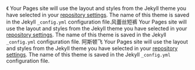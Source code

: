 《
Your Pages site will use the layout and styles from the Jekyll theme you have selected in your [repository settings](https://github.com/wongqi/wangqifei.github.io/settings/pages). The name of this theme is saved in the Jekyll `_config.yml` configuration file.风蕾丝短裤
Your Pages site will use the layout and styles from the Jekyll theme you have selected in your [repository settings](https://github.com/wongqi/wangqifei.github.io/settings/pages). The name of this theme is saved in the Jekyll `_config.yml` configuration file.
阿斯顿飞
Your Pages site will use the layout and styles from the Jekyll theme you have selected in your [repository settings](https://github.com/wongqi/wangqifei.github.io/settings/pages). The name of this theme is saved in the Jekyll `_config.yml` configuration file.
